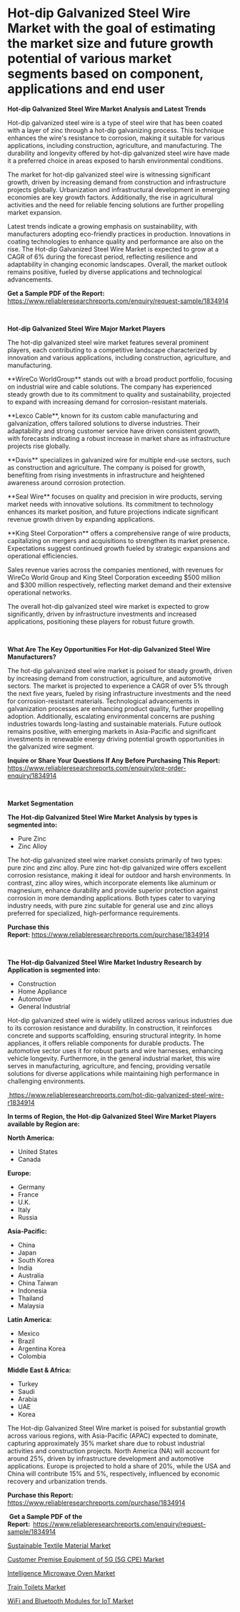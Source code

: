 <p><h1>Hot-dip Galvanized Steel Wire Market with the goal of estimating the market size and future growth potential of various market segments based on component, applications and end user</h1></p><p><strong>Hot-dip Galvanized Steel Wire Market Analysis and Latest Trends</strong></p>
<p><p>Hot-dip galvanized steel wire is a type of steel wire that has been coated with a layer of zinc through a hot-dip galvanizing process. This technique enhances the wire's resistance to corrosion, making it suitable for various applications, including construction, agriculture, and manufacturing. The durability and longevity offered by hot-dip galvanized steel wire have made it a preferred choice in areas exposed to harsh environmental conditions.</p><p>The market for hot-dip galvanized steel wire is witnessing significant growth, driven by increasing demand from construction and infrastructure projects globally. Urbanization and infrastructural development in emerging economies are key growth factors. Additionally, the rise in agricultural activities and the need for reliable fencing solutions are further propelling market expansion.</p><p>Latest trends indicate a growing emphasis on sustainability, with manufacturers adopting eco-friendly practices in production. Innovations in coating technologies to enhance quality and performance are also on the rise. The Hot-dip Galvanized Steel Wire Market is expected to grow at a CAGR of 6% during the forecast period, reflecting resilience and adaptability in changing economic landscapes. Overall, the market outlook remains positive, fueled by diverse applications and technological advancements.</p></p>
<p><strong>Get a Sample PDF of the Report:&nbsp;</strong> <a href="https://www.reliableresearchreports.com/enquiry/request-sample/1834914?utm_campaign=11&utm_medium=2&utm_source=Github&utm_content=ia&utm_term=16102024&utm_id=hot-dip-galvanized-steel-wire">https://www.reliableresearchreports.com/enquiry/request-sample/1834914</a></p>
<p>&nbsp;</p>
<p><strong>Hot-dip Galvanized Steel Wire Major Market Players</strong></p>
<p><p>The hot-dip galvanized steel wire market features several prominent players, each contributing to a competitive landscape characterized by innovation and various applications, including construction, agriculture, and manufacturing.</p><p>**WireCo WorldGroup** stands out with a broad product portfolio, focusing on industrial wire and cable solutions. The company has experienced steady growth due to its commitment to quality and sustainability, projected to expand with increasing demand for corrosion-resistant materials.</p><p>**Lexco Cable**, known for its custom cable manufacturing and galvanization, offers tailored solutions to diverse industries. Their adaptability and strong customer service have driven consistent growth, with forecasts indicating a robust increase in market share as infrastructure projects rise globally.</p><p>**Davis** specializes in galvanized wire for multiple end-use sectors, such as construction and agriculture. The company is poised for growth, benefiting from rising investments in infrastructure and heightened awareness around corrosion protection.</p><p>**Seal Wire** focuses on quality and precision in wire products, serving market needs with innovative solutions. Its commitment to technology enhances its market position, and future projections indicate significant revenue growth driven by expanding applications.</p><p>**King Steel Corporation** offers a comprehensive range of wire products, capitalizing on mergers and acquisitions to strengthen its market presence. Expectations suggest continued growth fueled by strategic expansions and operational efficiencies.</p><p>Sales revenue varies across the companies mentioned, with revenues for WireCo World Group and King Steel Corporation exceeding $500 million and $300 million respectively, reflecting market demand and their extensive operational networks.</p><p>The overall hot-dip galvanized steel wire market is expected to grow significantly, driven by infrastructure investments and increased applications, positioning these players for robust future growth.</p></p>
<p>&nbsp;</p>
<p><strong>What Are The Key Opportunities For Hot-dip Galvanized Steel Wire Manufacturers?</strong></p>
<p><p>The hot-dip galvanized steel wire market is poised for steady growth, driven by increasing demand from construction, agriculture, and automotive sectors. The market is projected to experience a CAGR of over 5% through the next five years, fueled by rising infrastructure investments and the need for corrosion-resistant materials. Technological advancements in galvanization processes are enhancing product quality, further propelling adoption. Additionally, escalating environmental concerns are pushing industries towards long-lasting and sustainable materials. Future outlook remains positive, with emerging markets in Asia-Pacific and significant investments in renewable energy driving potential growth opportunities in the galvanized wire segment.</p></p>
<p><strong>Inquire or Share Your Questions If Any Before Purchasing This Report:</strong> <a href="https://www.reliableresearchreports.com/enquiry/pre-order-enquiry/1834914?utm_campaign=11&utm_medium=2&utm_source=Github&utm_content=ia&utm_term=16102024&utm_id=hot-dip-galvanized-steel-wire">https://www.reliableresearchreports.com/enquiry/pre-order-enquiry/1834914</a></p>
<p>&nbsp;</p>
<p><strong>Market Segmentation</strong></p>
<p><strong>The Hot-dip Galvanized Steel Wire Market Analysis by types is segmented into:</strong></p>
<p><ul><li>Pure Zinc</li><li>Zinc Alloy</li></ul></p>
<p><p>The hot-dip galvanized steel wire market consists primarily of two types: pure zinc and zinc alloy. Pure zinc hot-dip galvanized wire offers excellent corrosion resistance, making it ideal for outdoor and harsh environments. In contrast, zinc alloy wires, which incorporate elements like aluminum or magnesium, enhance durability and provide superior protection against corrosion in more demanding applications. Both types cater to varying industry needs, with pure zinc suitable for general use and zinc alloys preferred for specialized, high-performance requirements.</p></p>
<p><strong>Purchase this Report:&nbsp;</strong><a href="https://www.reliableresearchreports.com/purchase/1834914?utm_campaign=11&utm_medium=2&utm_source=Github&utm_content=ia&utm_term=16102024&utm_id=hot-dip-galvanized-steel-wire">https://www.reliableresearchreports.com/purchase/1834914</a></p>
<p>&nbsp;</p>
<p><strong>The Hot-dip Galvanized Steel Wire Market Industry Research by Application is segmented into:</strong></p>
<p><ul><li>Construction</li><li>Home Appliance</li><li>Automotive</li><li>General Industrial</li></ul></p>
<p><p>Hot-dip galvanized steel wire is widely utilized across various industries due to its corrosion resistance and durability. In construction, it reinforces concrete and supports scaffolding, ensuring structural integrity. In home appliances, it offers reliable components for durable products. The automotive sector uses it for robust parts and wire harnesses, enhancing vehicle longevity. Furthermore, in the general industrial market, this wire serves in manufacturing, agriculture, and fencing, providing versatile solutions for diverse applications while maintaining high performance in challenging environments.</p></p>
<p><a href="https://www.reliableresearchreports.com/hot-dip-galvanized-steel-wire-r1834914?utm_campaign=11&utm_medium=2&utm_source=Github&utm_content=ia&utm_term=16102024&utm_id=hot-dip-galvanized-steel-wire">&nbsp;https://www.reliableresearchreports.com/hot-dip-galvanized-steel-wire-r1834914</a></p>
<p><strong>In terms of Region, the Hot-dip Galvanized Steel Wire Market Players available by Region are:</strong></p>
<p>
    <p> <strong> North America: </strong>
        <ul>
            <li>United States</li>
            <li>Canada</li>
        </ul>
        </p> 
    <p> <strong> Europe: </strong>
        <ul>
            <li>Germany</li>
            <li>France</li>
            <li>U.K.</li>
            <li>Italy</li>
            <li>Russia</li>
        </ul>
        </p> 
    <p> <strong> Asia-Pacific: </strong>
        <ul>
            <li>China</li>
            <li>Japan</li>
            <li>South Korea</li>
            <li>India</li>
            <li>Australia</li>
            <li>China Taiwan</li>
            <li>Indonesia</li>
            <li>Thailand</li>
            <li>Malaysia</li>
        </ul>
        </p> 
    <p> <strong> Latin America: </strong>
        <ul>
            <li>Mexico</li>
            <li>Brazil</li>
            <li>Argentina Korea</li>
            <li>Colombia</li>
        </ul>
        </p> 
    <p> <strong> Middle East & Africa: </strong>
        <ul>
            <li>Turkey</li>
            <li>Saudi</li>
            <li>Arabia</li>
            <li>UAE</li>
            <li>Korea</li>
        </ul>
    </p>
    </p>
<p><p>The Hot-dip Galvanized Steel Wire market is poised for substantial growth across various regions, with Asia-Pacific (APAC) expected to dominate, capturing approximately 35% market share due to robust industrial activities and construction projects. North America (NA) will account for around 25%, driven by infrastructure development and automotive applications. Europe is projected to hold a share of 20%, while the USA and China will contribute 15% and 5%, respectively, influenced by economic recovery and urbanization trends.</p></p>
<p><strong>Purchase this Report: </strong><a href="https://www.reliableresearchreports.com/purchase/1834914?utm_campaign=11&utm_medium=2&utm_source=Github&utm_content=ia&utm_term=16102024&utm_id=hot-dip-galvanized-steel-wire">https://www.reliableresearchreports.com/purchase/1834914</a></p>
<p>&nbsp;<strong>Get a Sample PDF of the Report:&nbsp;&nbsp;</strong><a href="https://www.reliableresearchreports.com/enquiry/request-sample/1834914?utm_campaign=11&utm_medium=2&utm_source=Github&utm_content=ia&utm_term=16102024&utm_id=hot-dip-galvanized-steel-wire">https://www.reliableresearchreports.com/enquiry/request-sample/1834914</a></p>
<p><strong></strong></p>
<p><p><a href="https://github.com/ellinutterosx5/Market-Research-Report-List-1/blob/main/sustainable-textile-material-market.md?utm_campaign=11&utm_medium=2&utm_source=Github&utm_content=ia&utm_term=16102024&utm_id=hot-dip-galvanized-steel-wire">Sustainable Textile Material Market</a></p><p><a href="https://www.linkedin.com/pulse/customer-premise-equipment-5g-cpe-market-revolution-2024--yrhme?trk=public_post_embed_feed-article-content&utm_campaign=11&utm_medium=2&utm_source=Github&utm_content=ia&utm_term=16102024&utm_id=hot-dip-galvanized-steel-wire">Customer Premise Equipment of 5G (5G CPE) Market</a></p><p><a href="https://github.com/ambertqocronceb/Market-Research-Report-List-1/blob/main/intelligence-microwave-oven-market.md?utm_campaign=11&utm_medium=2&utm_source=Github&utm_content=ia&utm_term=16102024&utm_id=hot-dip-galvanized-steel-wire">Intelligence Microwave Oven Market</a></p><p><a href="https://issuu.com/reportprime-2/docs/train-toilets-market-size-2030.pptx_7d1be473656c3b?utm_campaign=11&utm_medium=2&utm_source=Github&utm_content=ia&utm_term=16102024&utm_id=hot-dip-galvanized-steel-wire">Train Toilets Market</a></p><p><a href="https://www.linkedin.com/pulse/market-forecasting-change-global-wifi-bluetooth-modules-iot-hyfce?trk=public_post_embed_feed-article-content&utm_campaign=11&utm_medium=2&utm_source=Github&utm_content=ia&utm_term=16102024&utm_id=hot-dip-galvanized-steel-wire">WiFi and Bluetooth Modules for IoT Market</a></p></p>